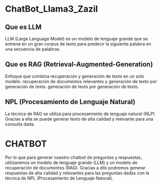 # ChatBot_Llama3_Zazil
## Que es LLM
LLM (Large Language Model) es un modelo de lenguaje grande que se entrena en un gran corpus de texto 
    para predecir la siguiente palabra en una secuencia de palabras.

## Que es RAG (Retrieval-Augmented-Generation)
Enfoque que combina recuperación y generación de texto en un solo modelo.
    recuperación de documentos relevantes y generación de texto por generación de texto.
    generación de texto por generación de texto.

## NPL (Procesamiento de Lenguaje Natural)
La técnica de RAG se utiliza para procesamiento de lenguaje natural (NLP) 
    Gracias a ella se puede generar texto de alta calidad y relevante para una consulta dada.

# CHATBOT
Por lo que para generar nuestro chatbot de preguntas y respuestas, 
    utilizaremos un modelo de lenguaje grande (LLM) y un modelo de recuperación de documentos (RAG).
    Gracias a ello podremos generar respuestas de alta calidad y relevantes para las preguntas dadas 
    con la técnica de NPL (Procesamiento de Lenguaje Natural).

# 